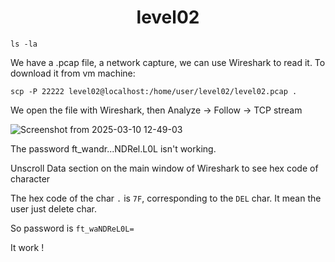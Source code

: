 <h1 align="center"> level02 </h1>

```
ls -la
```

We have a .pcap file, a network capture, we can use Wireshark to read it.
To download it from vm machine:
```shell
scp -P 22222 level02@localhost:/home/user/level02/level02.pcap .
```

We open the file with Wireshark, then Analyze -> Follow -> TCP stream

![Screenshot from 2025-03-10 12-49-03](https://github.com/user-attachments/assets/e5d286d9-eb78-4c79-b0d5-d21a43392c26)

The password ft_wandr...NDRel.L0L isn't working.

Unscroll Data section on the main window of Wireshark to see hex code of character

The hex code of the char ```.``` is ```7F```, corresponding to the ```DEL``` char. It mean the user just delete char.

So password is ```ft_waNDReL0L=```

It work !
